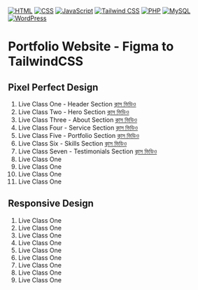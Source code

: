 [![HTML](https://img.shields.io/badge/-HTML-orange?style=flat-square)](https://github.com/nayemspecial/wordpress-support-engineer/blob/main/assets/01.HTML/html-course-outline.md)
[![CSS](https://img.shields.io/badge/-CSS-blue?style=flat-square)](https://github.com/nayemspecial/wordpress-support-engineer/blob/main/assets/02.CSS/css-course-outline.md)
[![JavaScript](https://img.shields.io/badge/-JavaScript-yellow?style=flat-square)](https://github.com/nayemspecial/wordpress-support-engineer/blob/main/assets/03.JavaScript/course-module.md)
[![Tailwind CSS](https://img.shields.io/badge/-Tailwind_CSS-38B2AC?style=flat-square&logo=tailwind-css&logoColor=white)](https://github.com/nayemspecial/wordpress-support-engineer/blob/main/assets/04.TailwindCSS/course-module.md)
[![PHP](https://img.shields.io/badge/-PHP-777BB4?style=flat-square&logo=php&logoColor=white)](https://github.com/nayemspecial/wordpress-support-engineer/blob/main/assets/07.PHP/module2.md)
[![MySQL](https://img.shields.io/badge/-MySQL-4479A1?style=flat-square&logo=mysql&logoColor=white)]()
[![WordPress](https://img.shields.io/badge/-WordPress-21759B?style=flat-square&logo=wordpress&logoColor=white)]()
# Portfolio Website - Figma to TailwindCSS 
## Pixel Perfect Design
01. Live Class One - Header Section [ক্লাস ভিডিও](https://www.youtube.com/watch?v=-iW1Wa5SVhk)
02. Live Class Two - Hero Section [ক্লাস ভিডিও](https://www.youtube.com/watch?v=w3_bmx6aDn4)
03. Live Class Three - About Section [ক্লাস ভিডিও](https://www.youtube.com/watch?v=w3_bmx6aDn4)
04. Live Class Four - Service Section [ক্লাস ভিডিও](https://www.youtube.com/watch?v=n3_p-14mm0E)
05. Live Class Five - Portfolio Section [ক্লাস ভিডিও](https://www.youtube.com/watch?v=pDe1a0A6hsc) 
06. Live Class Six - Skills Section [ক্লাস ভিডিও](https://www.youtube.com/watch?v=bz92u5ThxZg)
07. Live Class Seven - Testimonials Section [ক্লাস ভিডিও](https://www.youtube.com/watch?v=zQhK9OoKM34&t=22s)
01. Live Class One
01. Live Class One
01. Live Class One
01. Live Class One
## Responsive Design
01. Live Class One
01. Live Class One
01. Live Class One
01. Live Class One
01. Live Class One
01. Live Class One
01. Live Class One
01. Live Class One
01. Live Class One